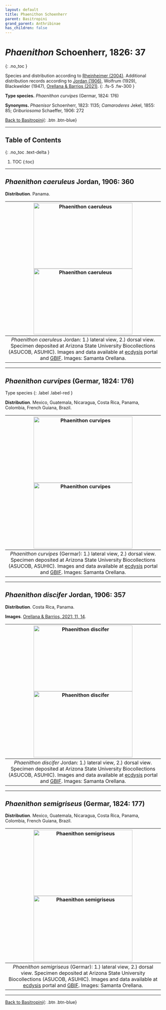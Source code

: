 ```yaml
---
layout: default
title: Phaenithon Schoenherr
parent: Basitropini
grand_parent: Anthribinae
has_children: false
---
```



# _Phaenithon_ Schoenherr, 1826: 37
{: .no_toc }

Species and distribution according to [Rheinheimer (2004)](https://www.zobodat.at/pdf/Mitt-Ent-Ver-Stuttgart_39_2004_0001-0244.pdf). Additional distribution records according to [Jordan (1906)](https://www.biodiversitylibrary.org/item/14611#page/363/mode/1up), Wolfrum (1929), Blackwelder (1947), [Orellana & Barrios (2021)](https://www.researchgate.net/publication/348416935_Catalogue_of_the_Anthribidae_Coleoptera_Curculionoidea_of_Panama_including_new_country_records_and_a_key_to_genera).
{: .fs-5 .fw-300 }

**Type species.** _Phaenithon curvipes_ (Germar, 1824: 176)

**Synonyms.** _Phaenisor_ Schoenherr, 1823: 1135; _Camaroderes_ Jekel, 1855: 85; _Griburiosoma_ Schaeffer, 1906: 272

[Back to Basitropini](https://anthribidae.github.io/anthribidae/anthribinae/basitropini/basitropini/){: .btn .btn-blue}

---

## Table of Contents
{: .no_toc .text-delta }

1. TOC
{:toc}

---

## _Phaenithon caeruleus_ Jordan, 1906: 360

**Distribution**. Panama.

|[<img src="https://serv.biokic.asu.edu/imglib/ecdysis/ASU_ASUCOB/ASUCOB0014/ASUCOB0014298_lateral_edited_1637455763.jpg" alt="Phaenithon caeruleus"  width="320" height="213.4">](https://serv.biokic.asu.edu/ecdysis/collections/individual/index.php?occid=611370) [<img src="https://serv.biokic.asu.edu/imglib/ecdysis/ASU_ASUCOB/ASUCOB0014/ASUCOB0014298_dorsal_edited_1637456929.jpg" alt="Phaenithon caeruleus" width="320" height="213.4">](https://serv.biokic.asu.edu/ecdysis/collections/individual/index.php?occid=611370)|
|:--:| 
|_Phaenithon caeruleus_ Jordan: 1.) lateral view, 2.) dorsal view. Specimen deposited at Arizona State University Biocollections (ASUCOB, ASUHIC). Images and data available at [ecdysis](https://serv.biokic.asu.edu/ecdysis/index.php) portal and [GBIF](gbif.org). Images: Samanta Orellana.|

---

## _Phaenithon curvipes_ (Germar, 1824: 176)
Type species
{: .label .label-red }

**Distribution**. Mexico, Guatemala, Nicaragua, Costa Rica, Panama, Colombia, French Guiana, Brazil.

|[<img src="https://serv.biokic.asu.edu/imglib/ecdysis/ASU_ASUCOB/ASUCOB0014/ASUCOB0014482_lateral_edited_1627430202.jpg" alt="Phaenithon curvipes"  width="320" height="213.4">](https://serv.biokic.asu.edu/ecdysis/collections/individual/index.php?occid=616665) [<img src="https://serv.biokic.asu.edu/imglib/ecdysis/ASU_ASUCOB/ASUCOB0014/ASUCOB0014482_dorsal_edited_1627430805.jpg" alt="Phaenithon curvipes" width="320" height="213.4">](https://serv.biokic.asu.edu/ecdysis/collections/individual/index.php?occid=616665)|
|:--:| 
|_Phaenithon curvipes_ (Germar): 1.) lateral view, 2.) dorsal view. Specimen deposited at Arizona State University Biocollections (ASUCOB, ASUHIC). Images and data available at [ecdysis](https://serv.biokic.asu.edu/ecdysis/index.php) portal and [GBIF](gbif.org). Images: Samanta Orellana.|

---

## _Phaenithon discifer_ Jordan, 1906: 357

**Distribution**. Costa Rica, Panama.

**Images**. [Orellana & Barrios, 2021: 11, 14](https://www.researchgate.net/publication/348416935_Catalogue_of_the_Anthribidae_Coleoptera_Curculionoidea_of_Panama_including_new_country_records_and_a_key_to_genera).

|[<img src="https://serv.biokic.asu.edu/imglib/ecdysis/ASU_ASUHIC/ASUCOB0015/ASUCOB0015358_lateral_edited_1610158109.jpg" alt="Phaenithon discifer"  width="320" height="213.4">](https://serv.biokic.asu.edu/ecdysis/collections/individual/index.php?occid=650125) [<img src="https://serv.biokic.asu.edu/imglib/ecdysis/ASU_ASUHIC/ASUCOB0015/ASUCOB0015358_dorsal_edited_1610158132.jpg" alt="Phaenithon discifer" width="320" height="213.4">](https://serv.biokic.asu.edu/ecdysis/collections/individual/index.php?occid=650125)|
|:--:| 
|_Phaenithon discifer_ Jordan: 1.) lateral view, 2.) dorsal view. Specimen deposited at Arizona State University Biocollections (ASUCOB, ASUHIC). Images and data available at [ecdysis](https://serv.biokic.asu.edu/ecdysis/index.php) portal and [GBIF](gbif.org). Images: Samanta Orellana.|

---

## _Phaenithon semigriseus_ (Germar, 1824: 177)

**Distribution**. Mexico, Guatemala, Nicaragua, Costa Rica, Panama, Colombia, French Guiana, Brazil.

|[<img src="https://serv.biokic.asu.edu/imglib/ecdysis/ASU_ASUHIC/ASUHIC0126/ASUHIC0126118_lateral_edited_1589048575.jpg" alt="Phaenithon semigriseus"  width="320" height="213.4">](https://serv.biokic.asu.edu/ecdysis/collections/individual/index.php?occid=610004) [<img src="https://serv.biokic.asu.edu/imglib/ecdysis/ASU_ASUHIC/ASUHIC0126/ASUHIC0126118_dorsal_edited_1589048615.jpg" alt="Phaenithon semigriseus" width="320" height="213.4">](https://serv.biokic.asu.edu/ecdysis/collections/individual/index.php?occid=610004)|
|:--:| 
|_Phaenithon semigriseus_ (Germar): 1.) lateral view, 2.) dorsal view. Specimen deposited at Arizona State University Biocollections (ASUCOB, ASUHIC). Images and data available at [ecdysis](https://serv.biokic.asu.edu/ecdysis/index.php) portal and [GBIF](gbif.org). Images: Samanta Orellana.|

---

[Back to Basitropini](https://anthribidae.github.io/anthribidae/anthribinae/basitropini/basitropini/){: .btn .btn-blue}
